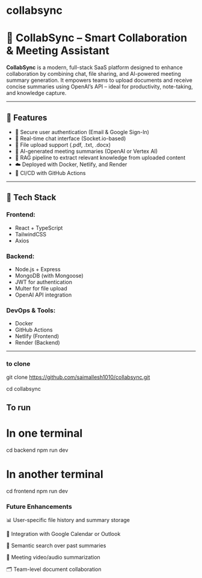 # collabsync
# 🚀 CollabSync – Smart Collaboration & Meeting Assistant

**CollabSync** is a modern, full-stack SaaS platform designed to enhance collaboration by combining chat, file sharing, and AI-powered meeting summary generation. It empowers teams to upload documents and receive concise summaries using OpenAI’s API – ideal for productivity, note-taking, and knowledge capture.

---

## 🌟 Features

- 🔐 Secure user authentication (Email & Google Sign-In)
- 💬 Real-time chat interface (Socket.io-based)
- 📎 File upload support (.pdf, .txt, .docx)
- 🤖 AI-generated meeting summaries (OpenAI or Vertex AI)
- 🧠 RAG pipeline to extract relevant knowledge from uploaded content
- ☁️ Deployed with Docker, Netlify, and Render
- 🔄 CI/CD with GitHub Actions

---

## 🧰 Tech Stack

### Frontend:
- React + TypeScript
- TailwindCSS
- Axios

### Backend:
- Node.js + Express
- MongoDB (with Mongoose)
- JWT for authentication
- Multer for file upload
- OpenAI API integration

### DevOps & Tools:
- Docker
- GitHub Actions
- Netlify (Frontend)
- Render (Backend)

---


### to clone
git clone https://github.com/saimallesh1010/collabsync.git

cd collabsync

## To run
# In one terminal
cd backend
npm run dev

# In another terminal
cd frontend
npm run dev


### Future  Enhancements
📊 User-specific file history and summary storage

🧠 Integration with Google Calendar or Outlook

🔎 Semantic search over past summaries

🎥 Meeting video/audio summarization

🗂️ Team-level document collaboration